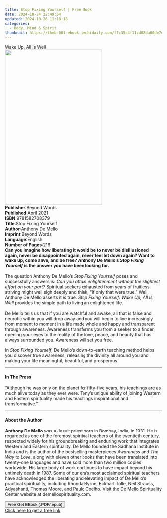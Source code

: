 ```yaml
---
title: Stop Fixing Yourself | Free Book
date: 2024-10-24 22:49:54
updated: 2024-10-26 11:18:18
categories:
  - Body, Mind & Spirit
thumbnail: https://thmb-001-ebook.techidaily.com/f7c35c4f11cd08da00de7e07ecf76c3a63e38bd3621a28e6849225f490e21883.jpg
---
```

<main id="book-container">
  <div class="flex flex-col">
    <div class="book-brief flex-1 py-6 px-4 sm:p-6 md:py-10 md:px-8">
      <!-- brief-->
      <div class="book-brief-main">Wake Up, All Is Well</div>
    </div>
    <div
      class="book-meta-info flex-1 grid gap-4 col-start-1 col-end-3 row-start-1 sm:mb-6 sm:grid-cols-4 lg:gap-6 lg:col-start-2 lg:row-end-6 lg:row-span-6 lg:mb-0"
    >
      <div
        class="book-meta-info-left place-content-center mt-4 p-4 text-sm leading-6 col-start-2 col-span-2 dark:text-slate-400"
      >
        <img
          class="w-full h-500 object-cover rounded-lg sm:h-255 sm:col-span-2 lg:col-span-full"
          src="https://img-001-ebook.techidaily.com/c7a90f97f51465352df62dd35128b7d4a75f912738a50ee44b29a292d76ad1be.jpg"
          alt=""
          width="312"
          height="500"
        />
      </div>
      <div
        class="book-meta-info-right mt-2 col-start-1 row-start-2 col-span-3 self-center"
      >
        <!-- meta data  -->
        <div class="flex flex-col px-4 md:px-8">
          <div class="flex-1">
            <strong>Publisher</strong>:<span class="px-2">Beyond Words</span>
          </div>
          <div class="flex-1">
            <strong>Published</strong>:<span class="px-2">April 2021</span>
          </div>
          <div class="flex-1">
            <strong>ISBN</strong>:<span class="px-2">9781582708379</span>
          </div>
          <div class="flex-1">
            <strong>Title</strong>:<span class="px-2"
              >Stop Fixing Yourself</span
            >
          </div>
          <div class="flex-1">
            <strong>Author</strong>:<span class="px-2">Anthony De Mello</span>
          </div>
          <div class="flex-1">
            <strong>Imprint</strong>:<span class="px-2">Beyond Words</span>
          </div>
          <div class="flex-1">
            <strong>Language</strong>:<span class="px-2">English</span>
          </div>
          <div class="flex-1">
            <strong>Number of Pages</strong>:<span class="px-2">216</span>
          </div>
        </div>
      </div>
    </div>
    <div class="book-description flex-1 py-6 px-4 sm:p-6 md:py-10 md:px-8">
      <div class="book-description-main">
        <div accordion-content="" id="description">
          <b
            >Can you imagine how liberating it would be to never be
            disillusioned again, never be disappointed again, never feel let
            down again? Want to wake up, come alive, and be free? Anthony De
            Mello’s&nbsp;<i>Stop Fixing Yourself</i>&nbsp;is the answer you have
            been looking for.</b
          ><br /><br />The question Anthony De Mello’s&nbsp;<i
            >Stop Fixing Yourself</i
          >&nbsp;poses and successfully answers is:&nbsp;<i
            >Can you attain enlightenment without the slightest effort on your
            part?&nbsp;</i
          >Spiritual seekers exhausted from years of fruitless striving might
          well sigh deeply and think, “If only that were true.” Well, Anthony De
          Mello asserts it&nbsp;<i>is</i>&nbsp;true.&nbsp;<i
            >Stop Fixing Yourself: Wake Up, All Is Well</i
          >&nbsp;provides the simple path to living an enlightened life.<br />
          <br />
          De Mello tells us that if you are watchful and awake, all that is
          false and neurotic within you will drop away and you will begin to
          live increasingly from moment to moment in a life made whole and happy
          and transparent through awareness. Awareness transforms you from a
          seeker to a finder, opening your eyes to the reality of the love,
          peace, and beauty that has always surrounded you. Awareness will set
          you free.<br />
          <br />
          In&nbsp;<i>Stop Fixing Yourself</i>, De Mello’s down-to-earth teaching
          method helps you discover true awareness, releasing the divinity all
          around you and making your life meaningful, beautiful, and prosperous.
        </div>
        <div class="accordion-fader"></div>
      </div>
    </div>
    <div class="book-excerpts flex-1 py-6 px-4 sm:p-6 md:py-10 md:px-8">
      <!-- excerpts-->
      <div class="book-excerpts-main">
        <hr />
        <h4 class="placeholder placeholder-heading">
          <span>In The Press</span>
        </h4>
        <p>
          “Although he was only on the planet for fifty-five years, his
          teachings are as much alive today as they ever were. Tony’s unique
          ability of joining Western and Eastern spirituality made his teachings
          inspirational and transformative.”
        </p>
      </div>
    </div>
    <div class="book-about-author flex-1 py-6 px-4 sm:p-6 md:py-10 md:px-8">
      <!-- about author-->
      <div class="book-main-author-main">
        <hr />
        <h4 class="placeholder placeholder-heading">
          <span>About the Author</span>
        </h4>
        <p>
          <b>Anthony De Mello</b> was a Jesuit priest born in Bombay, India, in
          1931. He is regarded as one of the foremost spiritual teachers of the
          twentieth century, respected widely for his groundbreaking and
          enduring work that integrates Western and Eastern spirituality. De
          Mello founded the Sadhana Institute in India and is the author of the
          bestselling masterpieces <i>Awareness</i> and <i>The Way to Love</i>,
          along with eleven other books that have been translated into
          twenty-one languages and have sold more than two million copies
          worldwide. His large body of work continues to have impact beyond his
          untimely death in 1987. Some of our era’s most acclaimed spiritual
          teachers have acknowledged the liberating and elevating impact of De
          Mello’s practical spirituality, including Rhonda Byrne, Eckhart Tolle,
          Neil Strauss, Adyashanti, Thomas Moore, and Paulo Coelho. Visit the De
          Mello Spirituality Center website at
          <span>demellospirituality.com</span>.
        </p>
      </div>
    </div>
    <div class="book-free-get flex-1 py-6 px-4 sm:p-6 md:py-10 md:px-8">
      <button
        id="btn-free-get"
        class="bg-blue-500 hover:bg-blue-700 text-white font-bold py-2 px-4 rounded"
      >
        Free Get EBook (.PDF/.epub)
      </button>
      <div id="countdown-display" class="px-2 text-lg mt-2"></div>
      <a
        id="free-link"
        class="hidden bg-blue-500 hover:bg-blue-700 text-white font-bold py-2 px-4 rounded"
        href="https://www.ebooks.com/en-us/book/210209539/stop-fixing-yourself/anthony-de-mello/"
        target="_blank"
        >Click here to get a free link</a
      >
    </div>
    <script>
      let countdownTime = 0;
      let countdownInterval = null;
      document
        .getElementById('btn-free-get')
        .addEventListener('click', startCountdown);
      function startCountdown() {
        countdownTime = new Date().getTime() + 60000 * 3;
        countdownInterval = setInterval(updateCountdown, 1000);
        document.getElementById('btn-free-get').disabled = true;
        document
          .getElementById('btn-free-get')
          .classList.add('bg-gray-500', 'cursor-not-allowed');
      }
      function updateCountdown() {
        let currentTime = new Date().getTime();
        let timeLeft = countdownTime - currentTime;
        let secondsLeft = Math.floor(timeLeft / 1000);
        document.getElementById('countdown-display').innerHTML =
          `Remaining time: ${secondsLeft} seconds.`;
        if (secondsLeft <= 0) {
          clearInterval(countdownInterval);
          document.getElementById('btn-free-get').classList.add('hidden');
          document.getElementById('free-link').classList.remove('hidden');
          document.getElementById('countdown-display').innerHTML = '';
        }
      }
    </script>
  </div>
</main>

